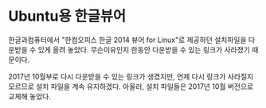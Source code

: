 Ubuntu용 한글뷰어
=======
한글과컴퓨터에서 "한컴오피스 한글 2014 뷰어 for Linux"로 제공하던 설치파일을 다운받을 수 있게 올려 놓았다.
무슨이유인지 한동안 다운받을 수 있는 링크가 사라졌기 때문이다.

2017년 10월부로 다시 다운받을 수 있는 링크가 생겼지만, 언제 다시 링크가 사라질지 모르므로 설치 파일을 계속 유지하겠다. 아울러, 설치 파일들은 2017년 10월 버전으로 교체해 놓았다.
